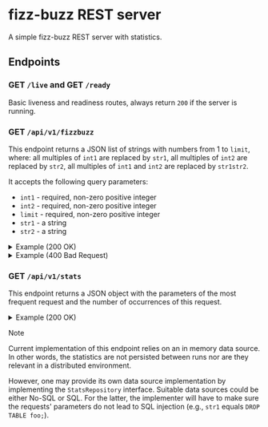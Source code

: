 # fizz-buzz REST server

A simple fizz-buzz REST server with statistics.

## Endpoints

### GET `/live` and GET `/ready`

Basic liveness and readiness routes, always return `200` if the server is
running.

### GET `/api/v1/fizzbuzz`

This endpoint returns a JSON list of strings with numbers from 1 to `limit`,
where: all multiples of `int1` are replaced by `str1`, all multiples of `int2`
are replaced by `str2`, all multiples of `int1` and `int2` are replaced by
`str1str2`.

It accepts the following query parameters:

- `int1` - required, non-zero positive integer
- `int2` - required, non-zero positive integer
- `limit` - required, non-zero positive integer
- `str1` - a string
- `str2` - a string

<details>
    <summary>Example (200 OK)</summary>

`/api/v1/fizzbuzz?int1=2&int2=3&limit=10&str1=foo&str2=bar`

```json
["1", "foo", "bar", "foo", "5", "foobar", "7", "foo", "bar", "foo"]
```

</details>

<details>
    <summary>Example (400 Bad Request)</summary>

`/api/v1/fizzbuzz?int1=2&int2=0&limit=10&str1=foo&str2=bar`

```text
Value 0 (int2) is not a positive integer
```

</details>

### GET `/api/v1/stats`

This endpoint returns a JSON object with the parameters of the most frequent
request and the number of occurrences of this request.

<details>
    <summary>Example (200 OK)</summary>

`/api/v1/stats`

```json
{ "count": 10, "int1": 2, "int2": 3, "limit": 10, "str1": "foo", "str2": "bar" }
```

</details>

> [!NOTE]
>
> Current implementation of this endpoint relies on an in memory data source. In
> other words, the statistics are not persisted between runs nor are they
> relevant in a distributed environment.
>
> However, one may provide its own data source implementation by implementing
> the `StatsRepository` interface. Suitable data sources could be either No-SQL
> or SQL. For the latter, the implementer will have to make sure the requests'
> parameters do not lead to SQL injection (e.g., `str1` equals
> `DROP TABLE foo;`).

